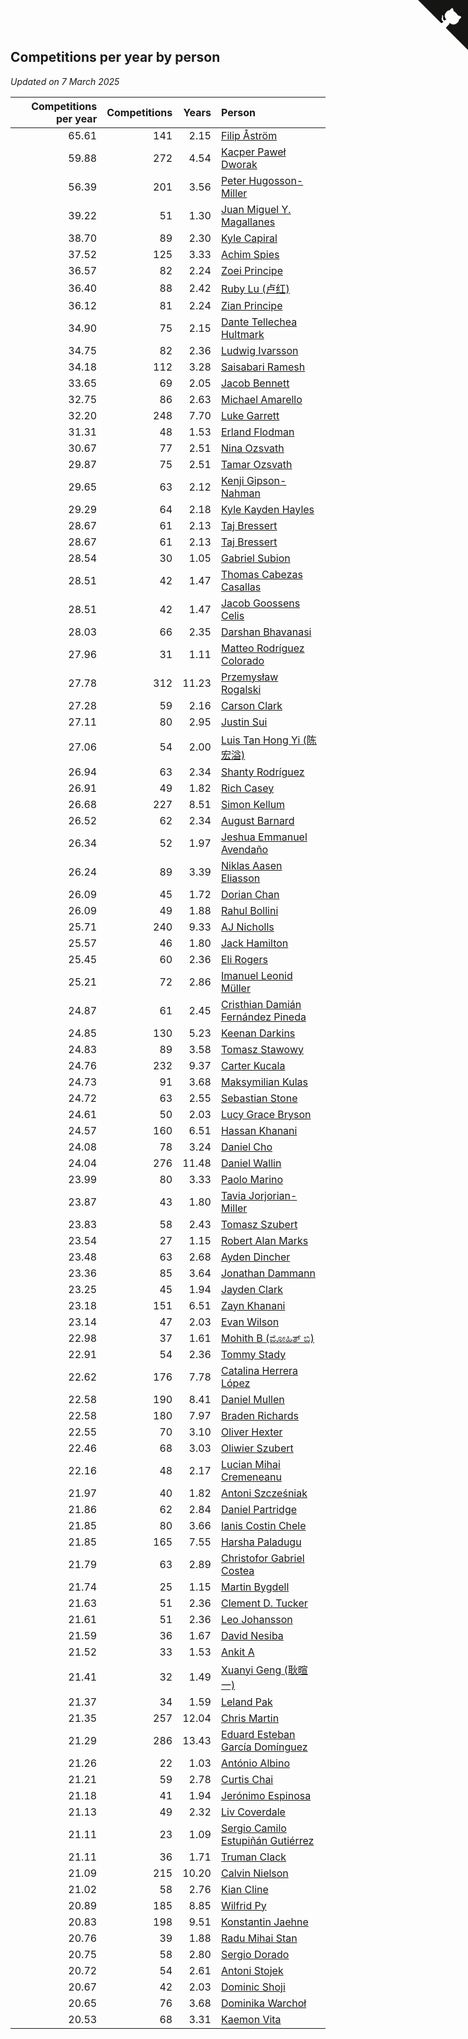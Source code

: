 ## Competitions per year by person

*Updated on  7 March 2025*

| Competitions per year | Competitions | Years | Person |
| ---: | ---: | ---: | :--- |
| 65.61 | 141 | 2.15 | [Filip Åström](https://www.worldcubeassociation.org/persons/2023ASTR01) |
| 59.88 | 272 | 4.54 | [Kacper Paweł Dworak](https://www.worldcubeassociation.org/persons/2020DWOR01) |
| 56.39 | 201 | 3.56 | [Peter Hugosson-Miller](https://www.worldcubeassociation.org/persons/2021HUGO01) |
| 39.22 | 51 | 1.30 | [Juan Miguel Y. Magallanes](https://www.worldcubeassociation.org/persons/2023MAGA09) |
| 38.70 | 89 | 2.30 | [Kyle Capiral](https://www.worldcubeassociation.org/persons/2022CAPI02) |
| 37.52 | 125 | 3.33 | [Achim Spies](https://www.worldcubeassociation.org/persons/2021SPIE01) |
| 36.57 | 82 | 2.24 | [Zoei Principe](https://www.worldcubeassociation.org/persons/2022PRIN09) |
| 36.40 | 88 | 2.42 | [Ruby Lu (卢红)](https://www.worldcubeassociation.org/persons/2022LURU01) |
| 36.12 | 81 | 2.24 | [Zian Principe](https://www.worldcubeassociation.org/persons/2022PRIN08) |
| 34.90 | 75 | 2.15 | [Dante Tellechea Hultmark](https://www.worldcubeassociation.org/persons/2023HULT01) |
| 34.75 | 82 | 2.36 | [Ludwig Ivarsson](https://www.worldcubeassociation.org/persons/2022IVAR01) |
| 34.18 | 112 | 3.28 | [Saisabari Ramesh](https://www.worldcubeassociation.org/persons/2021RAME01) |
| 33.65 | 69 | 2.05 | [Jacob Bennett](https://www.worldcubeassociation.org/persons/2023BENN04) |
| 32.75 | 86 | 2.63 | [Michael Amarello](https://www.worldcubeassociation.org/persons/2022AMAR09) |
| 32.20 | 248 | 7.70 | [Luke Garrett](https://www.worldcubeassociation.org/persons/2017GARR05) |
| 31.31 | 48 | 1.53 | [Erland Flodman](https://www.worldcubeassociation.org/persons/2023FLOD01) |
| 30.67 | 77 | 2.51 | [Nina Ozsvath](https://www.worldcubeassociation.org/persons/2022OZSV03) |
| 29.87 | 75 | 2.51 | [Tamar Ozsvath](https://www.worldcubeassociation.org/persons/2022OZSV04) |
| 29.65 | 63 | 2.12 | [Kenji Gipson-Nahman](https://www.worldcubeassociation.org/persons/2023GIPS01) |
| 29.29 | 64 | 2.18 | [Kyle Kayden Hayles](https://www.worldcubeassociation.org/persons/2022HAYL02) |
| 28.67 | 61 | 2.13 | [Taj Bressert](https://www.worldcubeassociation.org/persons/2023BRES01) |
| 28.67 | 61 | 2.13 | [Taj Bressert](https://www.worldcubeassociation.org/persons/2023BRES01) |
| 28.54 | 30 | 1.05 | [Gabriel Subion](https://www.worldcubeassociation.org/persons/2024SUBI01) |
| 28.51 | 42 | 1.47 | [Thomas Cabezas Casallas](https://www.worldcubeassociation.org/persons/2023CASA08) |
| 28.51 | 42 | 1.47 | [Jacob Goossens Celis](https://www.worldcubeassociation.org/persons/2023CELI06) |
| 28.03 | 66 | 2.35 | [Darshan Bhavanasi](https://www.worldcubeassociation.org/persons/2022BHAV01) |
| 27.96 | 31 | 1.11 | [Matteo Rodríguez Colorado](https://www.worldcubeassociation.org/persons/2024COLO04) |
| 27.78 | 312 | 11.23 | [Przemysław Rogalski](https://www.worldcubeassociation.org/persons/2013ROGA02) |
| 27.28 | 59 | 2.16 | [Carson Clark](https://www.worldcubeassociation.org/persons/2023CLAR02) |
| 27.11 | 80 | 2.95 | [Justin Sui](https://www.worldcubeassociation.org/persons/2022SUIJ01) |
| 27.06 | 54 | 2.00 | [Luis Tan Hong Yi (陈宏溢)](https://www.worldcubeassociation.org/persons/2023YILU01) |
| 26.94 | 63 | 2.34 | [Shanty Rodríguez](https://www.worldcubeassociation.org/persons/2022CUBI01) |
| 26.91 | 49 | 1.82 | [Rich Casey](https://www.worldcubeassociation.org/persons/2023CASE06) |
| 26.68 | 227 | 8.51 | [Simon Kellum](https://www.worldcubeassociation.org/persons/2016KELL12) |
| 26.52 | 62 | 2.34 | [August Barnard](https://www.worldcubeassociation.org/persons/2022BARN21) |
| 26.34 | 52 | 1.97 | [Jeshua Emmanuel Avendaño](https://www.worldcubeassociation.org/persons/2023AVEN01) |
| 26.24 | 89 | 3.39 | [Niklas Aasen Eliasson](https://www.worldcubeassociation.org/persons/2021ELIA01) |
| 26.09 | 45 | 1.72 | [Dorian Chan](https://www.worldcubeassociation.org/persons/2023DORI01) |
| 26.09 | 49 | 1.88 | [Rahul Bollini](https://www.worldcubeassociation.org/persons/2023BOLL01) |
| 25.71 | 240 | 9.33 | [AJ Nicholls](https://www.worldcubeassociation.org/persons/2015NICH04) |
| 25.57 | 46 | 1.80 | [Jack Hamilton](https://www.worldcubeassociation.org/persons/2023HAMI08) |
| 25.45 | 60 | 2.36 | [Eli Rogers](https://www.worldcubeassociation.org/persons/2022ROGE05) |
| 25.21 | 72 | 2.86 | [Imanuel Leonid Müller](https://www.worldcubeassociation.org/persons/2022MULL02) |
| 24.87 | 61 | 2.45 | [Cristhian Damián Fernández Pineda](https://www.worldcubeassociation.org/persons/2022PINE05) |
| 24.85 | 130 | 5.23 | [Keenan Darkins](https://www.worldcubeassociation.org/persons/2019DARK02) |
| 24.83 | 89 | 3.58 | [Tomasz Stawowy](https://www.worldcubeassociation.org/persons/2021STAW01) |
| 24.76 | 232 | 9.37 | [Carter Kucala](https://www.worldcubeassociation.org/persons/2015KUCA01) |
| 24.73 | 91 | 3.68 | [Maksymilian Kulas](https://www.worldcubeassociation.org/persons/2021KULA02) |
| 24.72 | 63 | 2.55 | [Sebastian Stone](https://www.worldcubeassociation.org/persons/2022STON09) |
| 24.61 | 50 | 2.03 | [Lucy Grace Bryson](https://www.worldcubeassociation.org/persons/2023BRYS01) |
| 24.57 | 160 | 6.51 | [Hassan Khanani](https://www.worldcubeassociation.org/persons/2018KHAN26) |
| 24.08 | 78 | 3.24 | [Daniel Cho](https://www.worldcubeassociation.org/persons/2021CHOD01) |
| 24.04 | 276 | 11.48 | [Daniel Wallin](https://www.worldcubeassociation.org/persons/2013WALL03) |
| 23.99 | 80 | 3.33 | [Paolo Marino](https://www.worldcubeassociation.org/persons/2021MARI04) |
| 23.87 | 43 | 1.80 | [Tavia Jorjorian-Miller](https://www.worldcubeassociation.org/persons/2023JORJ01) |
| 23.83 | 58 | 2.43 | [Tomasz Szubert](https://www.worldcubeassociation.org/persons/2022SZUB02) |
| 23.54 | 27 | 1.15 | [Robert Alan Marks](https://www.worldcubeassociation.org/persons/2024MARK03) |
| 23.48 | 63 | 2.68 | [Ayden Dincher](https://www.worldcubeassociation.org/persons/2022DINC01) |
| 23.36 | 85 | 3.64 | [Jonathan Dammann](https://www.worldcubeassociation.org/persons/2021DAMM01) |
| 23.25 | 45 | 1.94 | [Jayden Clark](https://www.worldcubeassociation.org/persons/2023CLAR13) |
| 23.18 | 151 | 6.51 | [Zayn Khanani](https://www.worldcubeassociation.org/persons/2018KHAN28) |
| 23.14 | 47 | 2.03 | [Evan Wilson](https://www.worldcubeassociation.org/persons/2023WILS11) |
| 22.98 | 37 | 1.61 | [Mohith B (ಮೋಹಿತ್ ಬಿ)](https://www.worldcubeassociation.org/persons/2023BMOH01) |
| 22.91 | 54 | 2.36 | [Tommy Stady](https://www.worldcubeassociation.org/persons/2022STAD01) |
| 22.62 | 176 | 7.78 | [Catalina Herrera López](https://www.worldcubeassociation.org/persons/2017LOPE31) |
| 22.58 | 190 | 8.41 | [Daniel Mullen](https://www.worldcubeassociation.org/persons/2016MULL04) |
| 22.58 | 180 | 7.97 | [Braden Richards](https://www.worldcubeassociation.org/persons/2017RICH02) |
| 22.55 | 70 | 3.10 | [Oliver Hexter](https://www.worldcubeassociation.org/persons/2022HEXT01) |
| 22.46 | 68 | 3.03 | [Oliwier Szubert](https://www.worldcubeassociation.org/persons/2022SZUB01) |
| 22.16 | 48 | 2.17 | [Lucian Mihai Cremeneanu](https://www.worldcubeassociation.org/persons/2023CREM01) |
| 21.97 | 40 | 1.82 | [Antoni Szcześniak](https://www.worldcubeassociation.org/persons/2023SZCZ04) |
| 21.86 | 62 | 2.84 | [Daniel Partridge](https://www.worldcubeassociation.org/persons/2022PART02) |
| 21.85 | 80 | 3.66 | [Ianis Costin Chele](https://www.worldcubeassociation.org/persons/2021CHEL01) |
| 21.85 | 165 | 7.55 | [Harsha Paladugu](https://www.worldcubeassociation.org/persons/2017PALA08) |
| 21.79 | 63 | 2.89 | [Christofor Gabriel Costea](https://www.worldcubeassociation.org/persons/2022COST03) |
| 21.74 | 25 | 1.15 | [Martin Bygdell](https://www.worldcubeassociation.org/persons/2024BYGD01) |
| 21.63 | 51 | 2.36 | [Clement D. Tucker](https://www.worldcubeassociation.org/persons/2022TUCK09) |
| 21.61 | 51 | 2.36 | [Leo Johansson](https://www.worldcubeassociation.org/persons/2022JOHA08) |
| 21.59 | 36 | 1.67 | [David Nesiba](https://www.worldcubeassociation.org/persons/2023NESI01) |
| 21.52 | 33 | 1.53 | [Ankit A](https://www.worldcubeassociation.org/persons/2023AANK01) |
| 21.41 | 32 | 1.49 | [Xuanyi Geng (耿暄一)](https://www.worldcubeassociation.org/persons/2023GENG02) |
| 21.37 | 34 | 1.59 | [Leland Pak](https://www.worldcubeassociation.org/persons/2023PAKL02) |
| 21.35 | 257 | 12.04 | [Chris Martin](https://www.worldcubeassociation.org/persons/2013MART03) |
| 21.29 | 286 | 13.43 | [Eduard Esteban García Domínguez](https://www.worldcubeassociation.org/persons/2011EDUA01) |
| 21.26 | 22 | 1.03 | [António Albino](https://www.worldcubeassociation.org/persons/2024ALBI01) |
| 21.21 | 59 | 2.78 | [Curtis Chai](https://www.worldcubeassociation.org/persons/2022CHAI02) |
| 21.18 | 41 | 1.94 | [Jerónimo Espinosa](https://www.worldcubeassociation.org/persons/2023ESPI07) |
| 21.13 | 49 | 2.32 | [Liv Coverdale](https://www.worldcubeassociation.org/persons/2022COVE02) |
| 21.11 | 23 | 1.09 | [Sergio Camilo Estupiñán Gutiérrez](https://www.worldcubeassociation.org/persons/2024GUTI02) |
| 21.11 | 36 | 1.71 | [Truman Clack](https://www.worldcubeassociation.org/persons/2023CLAC02) |
| 21.09 | 215 | 10.20 | [Calvin Nielson](https://www.worldcubeassociation.org/persons/2014NIEL03) |
| 21.02 | 58 | 2.76 | [Kian Cline](https://www.worldcubeassociation.org/persons/2022CLIN01) |
| 20.89 | 185 | 8.85 | [Wilfrid Py](https://www.worldcubeassociation.org/persons/2016PYWI01) |
| 20.83 | 198 | 9.51 | [Konstantin Jaehne](https://www.worldcubeassociation.org/persons/2015JAEH01) |
| 20.76 | 39 | 1.88 | [Radu Mihai Stan](https://www.worldcubeassociation.org/persons/2023STAN09) |
| 20.75 | 58 | 2.80 | [Sergio Dorado](https://www.worldcubeassociation.org/persons/2022CORR05) |
| 20.72 | 54 | 2.61 | [Antoni Stojek](https://www.worldcubeassociation.org/persons/2022STOJ03) |
| 20.67 | 42 | 2.03 | [Dominic Shoji](https://www.worldcubeassociation.org/persons/2023SHOJ01) |
| 20.65 | 76 | 3.68 | [Dominika Warchoł](https://www.worldcubeassociation.org/persons/2021WARC01) |
| 20.53 | 68 | 3.31 | [Kaemon Vita](https://www.worldcubeassociation.org/persons/2021VITA01) |


<a href="https://github.com/jonatanklosko/wca_statistics" class="github-corner" aria-label="View source on Github"><svg width="80" height="80" viewBox="0 0 250 250" style="fill:#151513; color:#fff; position: absolute; top: 0; border: 0; right: 0;" aria-hidden="true"><path d="M0,0 L115,115 L130,115 L142,142 L250,250 L250,0 Z"></path><path d="M128.3,109.0 C113.8,99.7 119.0,89.6 119.0,89.6 C122.0,82.7 120.5,78.6 120.5,78.6 C119.2,72.0 123.4,76.3 123.4,76.3 C127.3,80.9 125.5,87.3 125.5,87.3 C122.9,97.6 130.6,101.9 134.4,103.2" fill="currentColor" style="transform-origin: 130px 106px;" class="octo-arm"></path><path d="M115.0,115.0 C114.9,115.1 118.7,116.5 119.8,115.4 L133.7,101.6 C136.9,99.2 139.9,98.4 142.2,98.6 C133.8,88.0 127.5,74.4 143.8,58.0 C148.5,53.4 154.0,51.2 159.7,51.0 C160.3,49.4 163.2,43.6 171.4,40.1 C171.4,40.1 176.1,42.5 178.8,56.2 C183.1,58.6 187.2,61.8 190.9,65.4 C194.5,69.0 197.7,73.2 200.1,77.6 C213.8,80.2 216.3,84.9 216.3,84.9 C212.7,93.1 206.9,96.0 205.4,96.6 C205.1,102.4 203.0,107.8 198.3,112.5 C181.9,128.9 168.3,122.5 157.7,114.1 C157.9,116.9 156.7,120.9 152.7,124.9 L141.0,136.5 C139.8,137.7 141.6,141.9 141.8,141.8 Z" fill="currentColor" class="octo-body"></path></svg></a><style>.github-corner:hover .octo-arm{animation:octocat-wave 560ms ease-in-out}@keyframes octocat-wave{0%,100%{transform:rotate(0)}20%,60%{transform:rotate(-25deg)}40%,80%{transform:rotate(10deg)}}@media (max-width:500px){.github-corner:hover .octo-arm{animation:none}.github-corner .octo-arm{animation:octocat-wave 560ms ease-in-out}}</style>

